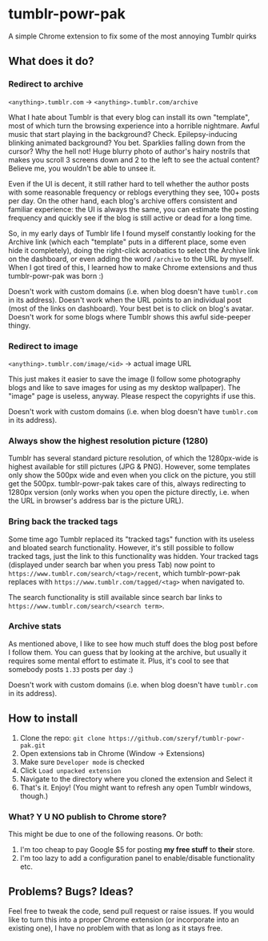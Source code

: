 # tumblr-powr-pak
A simple Chrome extension to fix some of the most annoying Tumblr quirks

## What does it do?

### Redirect to archive

`<anything>.tumblr.com` -> `<anything>.tumblr.com/archive`

What I hate about Tumblr is that every blog can install its own "template", most of which turn the browsing experience into a horrible nightmare. Awful music that start playing in the background? Check. Epilepsy-inducing blinking animated background? You bet. Sparklies falling down from the cursor? Why the hell not! Huge blurry photo of author's hairy nostrils that makes you scroll 3 screens down and 2 to the left to see the actual content? Believe me, you wouldn't be able to unsee it.

Even if the UI is decent, it still rather hard to tell whether the author posts with some reasonable frequency or reblogs everything they see, 100+ posts per day. On the other hand, each blog's archive offers consistent and familiar experience: the UI is always the same, you can estimate the posting frequency and quickly see if the blog is still active or dead for a long time.

So, in my early days of Tumblr life I found myself constantly looking for the Archive link (which each "template" puts in a different place, some even hide it completely), doing the right-click acrobatics to select the Archive link on the dashboard, or even adding the word `/archive` to the URL by myself. When I got tired of this, I learned how to make Chrome extensions and thus tumblr-powr-pak was born :)

Doesn't work with custom domains (i.e. when blog doesn't have `tumblr.com` in its address). Doesn't work when the URL points to an individual post (most of the links on dashboard). Your best bet is to click on blog's avatar. Doesn't work for some blogs where Tumblr shows this awful side-peeper thingy.

### Redirect to image

`<anything>.tumblr.com/image/<id>` -> actual image URL

This just makes it easier to save the image (I follow some photography blogs and like to save images for using as my desktop wallpaper). The "image" page is useless, anyway. Please respect the copyrights if use this.

Doesn't work with custom domains (i.e. when blog doesn't have `tumblr.com` in its address).

### Always show the highest resolution picture (1280)

Tumblr has several standard picture resolution, of which the 1280px-wide is highest available for still pictures (JPG & PNG). However, some templates only show the 500px wide and even when you click on the picture, you still get the 500px. tumblr-powr-pak takes care of this, always redirecting to 1280px version (only works when you open the picture directly, i.e. when the URL in browser's address bar is the picture URL).

### Bring back the tracked tags

Some time ago Tumblr replaced its "tracked tags" function with its useless and bloated search functionality. However, it's still possible to follow tracked tags, just the link to this functionality was hidden. Your tracked tags (displayed under search bar when you press Tab) now point to `https://www.tumblr.com/search/<tag>/recent`, which tumblr-powr-pak replaces with `https://www.tumblr.com/tagged/<tag>` when navigated to.

The search functionality is still available since search bar links to `https://www.tumblr.com/search/<search term>`.

### Archive stats

As mentioned above, I like to see how much stuff does the blog post before I follow them. You can guess that by looking at the archive, but usually it requires some mental effort to estimate it. Plus, it's cool to see that somebody posts `1.33` posts per day :)

Doesn't work with custom domains (i.e. when blog doesn't have `tumblr.com` in its address).


## How to install

1. Clone the repo: `git clone https://github.com/szeryf/tumblr-powr-pak.git`
2. Open extensions tab in Chrome (Window -> Extensions)
3. Make sure `Developer mode` is checked
4. Click `Load unpacked extension`
5. Navigate to the directory where you cloned the extension and Select it
6. That's it. Enjoy! (You might want to refresh any open Tumblr windows, though.)

### What? Y U NO publish to Chrome store?

This might be due to one of the following reasons. Or both:

1. I'm too cheap to pay Google $5 for posting **my free stuff** to **their** store.
2. I'm too lazy to add a configuration panel to enable/disable functionality etc.


## Problems? Bugs? Ideas?

Feel free to tweak the code, send pull request or raise issues. If you would like to turn this into a proper Chrome extension (or incorporate into an existing one), I have no problem with that as long as it stays free.

